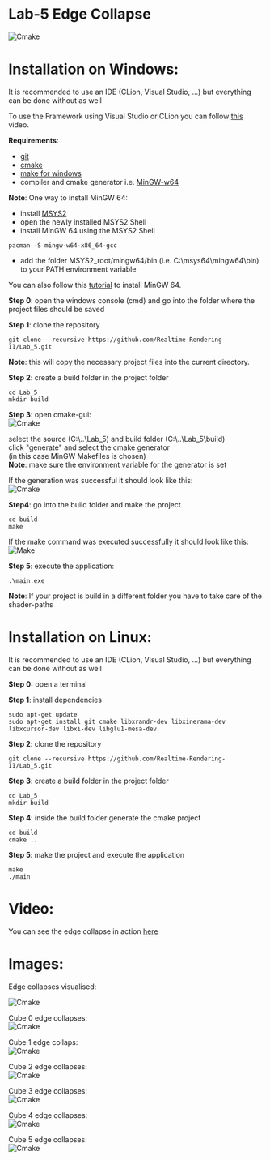 # Lab-5 Edge Collapse

![Cmake](https://www.uni-weimar.de/~bexo5814/rrII/images/bunny.gif)

Installation on Windows:
========================
It is recommended to use an IDE (CLion, Visual Studio, ...) but everything can be done without as well  

To use the Framework using Visual Studio or CLion you can follow [this](https://www.youtube.com/watch?v=AjvwygYQT1k&feature=youtu.be) video.  

**Requirements**:  
- [git](https://gitforwindows.org/)
- [cmake](https://cmake.org/download/)
- [make for windows](http://gnuwin32.sourceforge.net/packages/make.htm)  
- compiler and cmake generator i.e. [MinGW-w64](https://sourceforge.net/projects/mingw-w64/)  
  
**Note**: One way to install MinGW 64:
- install [MSYS2](https://www.msys2.org/)  
- open the newly installed MSYS2 Shell
- install MinGW 64 using the MSYS2 Shell  
```
pacman -S mingw-w64-x86_64-gcc
```  
- add the folder MSYS2_root/mingw64/bin (i.e. C:\msys64\mingw64\bin) to your PATH environment variable  
   
You can also follow this [tutorial](https://www.youtube.com/watch?v=f3Ion00p78M) to install MinGW 64.  
  
**Step 0**: open the windows console (cmd) and go into the folder where the project files should be saved
  
**Step 1**: clone the repository 
```
git clone --recursive https://github.com/Realtime-Rendering-II/Lab_5.git
```  
**Note**: this will copy the necessary project files into the current directory.    
  
**Step 2**: create a build folder in the project folder
```
cd Lab_5
mkdir build
```  
**Step 3**: open cmake-gui:  
![Cmake](https://www.uni-weimar.de/~bexo5814/rrII/images/CMake-0.png) 
  
  select the source (C:\\..\Lab_5) and build folder (C:\\..\Lab_5\build)    
  click "generate" and select the cmake generator  
  (in this case MinGW Makefiles is chosen)  
  **Note**: make sure the environment variable for the generator is set  
  
  If the generation was successful it should look like this:  
  ![Cmake](https://www.uni-weimar.de/~bexo5814/rrII/images/CMake-1.png) 

**Step4**: go into the build folder and make the project  
```
cd build
make
```
If the make command was executed successfully it should look like this:  
  ![Make](https://www.uni-weimar.de/~bexo5814/rrII/images/Make.png)   
  
**Step 5**: execute the application:
```
.\main.exe
```

**Note**: If your project is build in a different folder you have to take care of the shader-paths  
  
  
Installation on Linux:
========================
It is recommended to use an IDE (CLion, Visual Studio, ...) but everything can be done without as well  

**Step 0:** open a terminal  
  
**Step 1**: install dependencies  
```
sudo apt-get update
sudo apt-get install git cmake libxrandr-dev libxinerama-dev libxcursor-dev libxi-dev libglu1-mesa-dev
```

**Step 2**: clone the repository 
```
git clone --recursive https://github.com/Realtime-Rendering-II/Lab_5.git
```

**Step 3**: create a build folder in the project folder
```
cd Lab_5
mkdir build
```
**Step 4**: inside the build folder generate the cmake project
```
cd build
cmake ..
```
**Step 5**: make the project and execute the application
```
make
./main
```  

Video:
========================
You can see the edge collapse in action [here](https://www.youtube.com/watch?v=bq0TeIlSd6E)

Images:
========================
Edge collapses visualised:  

![Cmake](https://www.uni-weimar.de/~bexo5814/rrII/images/bunny.gif)
  
Cube 0 edge collapses:  
![Cmake](https://www.uni-weimar.de/~bexo5814/rrII/images/cube_1.jpg)  

Cube 1 edge collaps:  
![Cmake](https://www.uni-weimar.de/~bexo5814/rrII/images/cube_2.jpg)  

Cube 2 edge collapses:  
![Cmake](https://www.uni-weimar.de/~bexo5814/rrII/images/cube_3.jpg)  

Cube 3 edge collapses:  
![Cmake](https://www.uni-weimar.de/~bexo5814/rrII/images/cube_4.jpg) 

Cube 4 edge collapses:  
![Cmake](https://www.uni-weimar.de/~bexo5814/rrII/images/cube_5.jpg)  

Cube 5 edge collapses:  
![Cmake](https://www.uni-weimar.de/~bexo5814/rrII/images/cube_6.jpg)  
